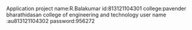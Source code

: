 Application project
name:R.Balakumar
id:813121104301
college:pavender bharathidasan college of engineering and technology
user name :au813121104302
password:956272
